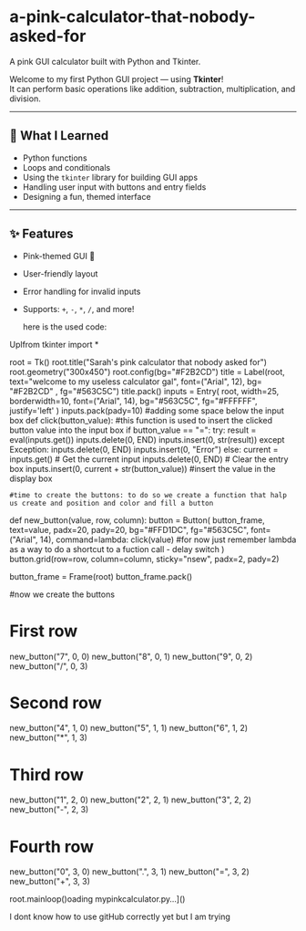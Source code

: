 # a-pink-calculator-that-nobody-asked-for
A pink GUI calculator built with Python and Tkinter.


Welcome to my first Python GUI project —  using **Tkinter**!  
It can perform basic operations like addition, subtraction, multiplication, and division.

---

## 🧠 What I Learned
- Python functions
- Loops and conditionals
- Using the `tkinter` library for building GUI apps
- Handling user input with buttons and entry fields
- Designing a fun, themed interface

---

## ✨ Features
- Pink-themed GUI 🩷
- User-friendly layout
- Error handling for invalid inputs
- Supports: `+`, `-`, `*`, `/`, and more!


  here is the used code:



Uplfrom tkinter import *

root = Tk()
root.title("Sarah's pink calculator that nobody asked for")
root.geometry("300x450")
root.config(bg="#F2B2CD")
title = Label(root, text="welcome to my useless calculator gal", font=("Arial", 12), bg= "#F2B2CD" , fg="#563C5C")
title.pack()
inputs = Entry(
	root, width=25, borderwidth=10, font=("Arial", 14), bg="#563C5C", fg="#FFFFFF", justify='left'
)
inputs.pack(pady=10) #adding some space below the input box 
def click(button_value): #this function is used to insert the clicked button value into the input box
    if button_value == "=":
        try:
            result = eval(inputs.get())
            inputs.delete(0, END)
            inputs.insert(0, str(result))
        except Exception:
            inputs.delete(0, END)
            inputs.insert(0, "Error")
    else:
        current = inputs.get()            # Get the current input
        inputs.delete(0, END)             # Clear the entry box
        inputs.insert(0, current + str(button_value))  #insert the value in the display box

    #time to create the buttons: to do so we create a function that halp us create and position and color and fill a button
def new_button(value, row, column):
    button = Button(
        button_frame, text=value, padx=20, pady=20, bg="#FFD1DC", fg="#563C5C", font=("Arial", 14),
        command=lambda: click(value)  #for now just remember lambda as a way to do a shortcut to a fuction call - delay switch
    )
    button.grid(row=row, column=column, sticky="nsew", padx=2, pady=2)

button_frame = Frame(root)
button_frame.pack()

#now we create the buttons
# First row
new_button("7", 0, 0)
new_button("8", 0, 1)
new_button("9", 0, 2)
new_button("/", 0, 3)

# Second row
new_button("4", 1, 0)
new_button("5", 1, 1)
new_button("6", 1, 2)
new_button("*", 1, 3)

# Third row
new_button("1", 2, 0)
new_button("2", 2, 1)
new_button("3", 2, 2)
new_button("-", 2, 3)

# Fourth row
new_button("0", 3, 0)
new_button(".", 3, 1)
new_button("=", 3, 2)
new_button("+", 3, 3)




root.mainloop()oading mypinkcalculator.py…]()



I dont know how to use gitHub correctly yet but I am trying
